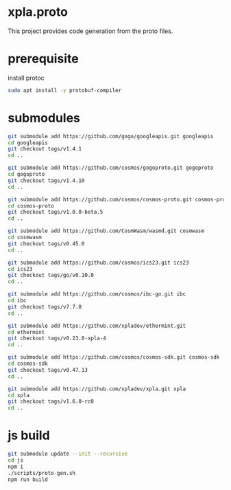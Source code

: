 # xpla.proto

This project provides code generation from the proto files. 

# prerequisite

install protoc

```sh
sudo apt install -y protobuf-compiler
```

# submodules

```sh
git submodule add https://github.com/gogo/googleapis.git googleapis
cd googleapis
git checkout tags/v1.4.1
cd ..
```

```sh
git submodule add https://github.com/cosmos/gogoproto.git gogoproto
cd gogoproto
git checkout tags/v1.4.10
cd ..
```

```sh
git submodule add https://github.com/cosmos/cosmos-proto.git cosmos-proto
cd cosmos-proto
git checkout tags/v1.0.0-beta.5
cd ..
```

```sh
git submodule add https://github.com/CosmWasm/wasmd.git cosmwasm
cd cosmwasm
git checkout tags/v0.45.0
cd ..
```

```sh
git submodule add https://github.com/cosmos/ics23.git ics23
cd ics23
git checkout tags/go/v0.10.0
cd ..
```

```sh
git submodule add https://github.com/cosmos/ibc-go.git ibc
cd ibc
git checkout tags/v7.7.0
cd ..
```

```sh
git submodule add https://github.com/xpladev/ethermint.git
cd ethermint
git checkout tags/v0.23.0-xpla-4
cd ..
```

```sh
git submodule add https://github.com/cosmos/cosmos-sdk.git cosmos-sdk
cd cosmos-sdk
git checkout tags/v0.47.13
cd ..
```

```sh
git submodule add https://github.com/xpladev/xpla.git xpla
cd xpla
git checkout tags/v1.6.0-rc0
cd ..
```

# js build

```sh
git submodule update --init --recursive
cd js
npm i
./scripts/proto-gen.sh
npm run build
```
